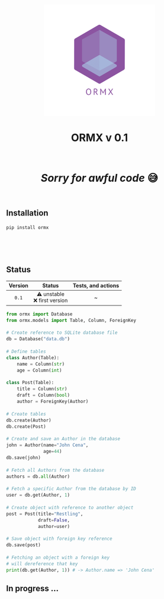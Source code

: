 <div align="center">

<img src="./assets/logo.png" width="300px" alt="ORMX">

# ORMX v 0.1


<br>
<h1><i>Sorry for awful code </i>😅</h1>
</div>
<br>

## Installation
```shell
pip install ormx
```
<br>
<br>
<br>

## Status


| Version |  Status |    Tests, and actions |
| :--------: | :----------------------------: | :---: |
| `0.1`  | ⚠️ unstable          <br> ❌️ first version      |  ~  |


```python
from ormx import Database
from ormx.models import Table, Column, ForeignKey

# Create reference to SQLite database file
db = Database("data.db")

# Define tables
class Author(Table):
    name = Column(str)
    age = Column(int)

class Post(Table):
    title = Column(str)
    draft = Column(bool)
    author = ForeignKey(Author)

# Create tables
db.create(Author)
db.create(Post)

# Create and save an Author in the database
john = Author(name="John Cena", 
              age=44)
db.save(john)

# Fetch all Authors from the database
authors = db.all(Author)

# Fetch a specific Author from the database by ID
user = db.get(Author, 1)

# Create object with reference to another object
post = Post(title="Restling",
            draft=False,
            author=user)

# Save object with foreign key reference
db.save(post)

# Fetching an object with a foreign key
# will dereference that key
print(db.get(Author, 1)) # -> Author.name => 'John Cena'
```


## In progress ...